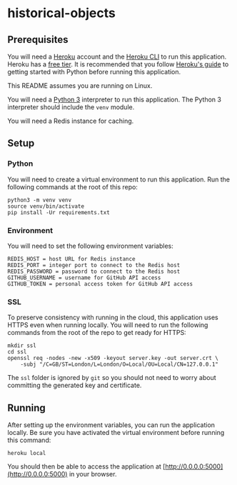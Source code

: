 # historical-objects

## Prerequisites
You will need a [Heroku](https://www.heroku.com/) account and the
[Heroku CLI](https://devcenter.heroku.com/articles/heroku-cli) to run this application.
Heroku has a [free tier](https://www.heroku.com/free).
It is recommended that you follow [Heroku's guide](https://devcenter.heroku.com/articles/getting-started-with-python)
to getting started with Python before running this application.

This README assumes you are running on Linux.

You will need a [Python 3](https://www.python.org/about/) interpreter to run this application.
The Python 3 interpreter should include the `venv` module.

You will need a Redis instance for caching.

## Setup

### Python
You will need to create a virtual environment to run this application.
Run the following commands at the root of this repo:
```
python3 -m venv venv
source venv/bin/activate
pip install -Ur requirements.txt
```

### Environment
You will need to set the following environment variables:
```
REDIS_HOST = host URL for Redis instance
REDIS_PORT = integer port to connect to the Redis host
REDIS_PASSWORD = password to connect to the Redis host
GITHUB_USERNAME = username for GitHub API access
GITHUB_TOKEN = personal access token for GitHub API access
```

### SSL
To preserve consistency with running in the cloud, this application uses HTTPS even when running locally.
You will need to run the following commands from the root of the repo to get ready for HTTPS:
```
mkdir ssl
cd ssl
openssl req -nodes -new -x509 -keyout server.key -out server.crt \
    -subj "/C=GB/ST=London/L=London/O=Local/OU=Local/CN=127.0.0.1"
```
The `ssl` folder is ignored by `git` so you should not need to worry about committing the
generated key and certificate.

## Running
After setting up the environment variables, you can run the application locally.
Be sure you have activated the virtual environment before running this command:
```
heroku local
```

You should then be able to access the application at [http://0.0.0.0:5000](http://0.0.0.0:5000) in your browser.
